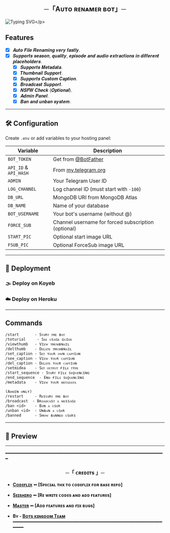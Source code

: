 <h2 align="center">
  ─「Aᴜᴛᴏ ʀᴇɴᴀᴍᴇʀ ʙᴏᴛ」─
</h2>


![Typing SVG](https://readme-typing-svg.herokuapp.com/?lines=Tʜɪs+ɪs+ᴀ+ᴀᴜᴛᴏ+ʀᴇɴᴀᴍᴇʀ+ʙᴏᴛ!+ᴡɪᴛʜ;ᴀᴅᴠᴀɴᴄᴇ+ғᴇᴀᴛᴜʀᴇs;ᴄʀᴇᴀᴛᴇᴅ+ʙʏ+Bᴏᴛs+ᴋɪɴɢᴅᴏᴍ+Tᴇᴀᴍ!)</p>
</p>

## Features

- [x] 𝑨𝒖𝒕𝒐 𝑭𝒊𝒍𝒆 𝑹𝒆𝒏𝒂𝒎𝒊𝒏𝒈 𝒗𝒆𝒓𝒚 𝒇𝒂𝒔𝒕𝒍𝒚.
- [x] 𝑺𝒖𝒑𝒑𝒐𝒓𝒕𝒔 𝒔𝒆𝒂𝒔𝒐𝒏, 𝒒𝒖𝒂𝒍𝒊𝒕𝒚, 𝒆𝒑𝒊𝒔𝒐𝒅𝒆 𝒂𝒏𝒅 𝒂𝒖𝒅𝒊𝒐 𝒆𝒙𝒕𝒓𝒂𝒄𝒕𝒊𝒐𝒏𝒔 𝒊𝒏 𝒅𝒊𝒇𝒇𝒆𝒓𝒆𝒏𝒕 𝒑𝒍𝒂𝒄𝒆𝒉𝒐𝒍𝒅𝒆𝒓𝒔.
  - [x] 𝑺𝒖𝒑𝒑𝒐𝒓𝒕𝒔 𝑴𝒆𝒕𝒂𝒅𝒂𝒕𝒂.
  - [x] 𝑻𝒉𝒖𝒎𝒃𝒏𝒂𝒊𝒍 𝑺𝒖𝒑𝒑𝒐𝒓𝒕.
  - [x] 𝑺𝒖𝒑𝒑𝒐𝒓𝒕𝒔 𝑪𝒖𝒔𝒕𝒐𝒎 𝑪𝒂𝒑𝒕𝒊𝒐𝒏.
  - [x] 𝑩𝒓𝒐𝒂𝒅𝒄𝒂𝒔𝒕 𝑺𝒖𝒑𝒑𝒐𝒓𝒕.
  - [x] 𝑵𝑺𝑭𝑾 𝑪𝒉𝒆𝒄𝒌 (𝑶𝒑𝒕𝒊𝒐𝒏𝒂𝒍).
  - [x] 𝑨𝒅𝒎𝒊𝒏 𝑷𝒂𝒏𝒆𝒍.
  - [x] 𝑩𝒂𝒏 𝒂𝒏𝒅 𝒖𝒏𝒃𝒂𝒏 𝒔𝒚𝒔𝒕𝒆𝒎.

---

## 🛠️ Configuration

Create `.env` or add variables to your hosting panel:

| Variable              | Description                                         |
| --------------------- | --------------------------------------------------- |
| `BOT_TOKEN`           | Get from [@BotFather](https://t.me/BotFather)       |
| `API_ID` & `API_HASH` | From [my.telegram.org](https://my.telegram.org)     |
| `ADMIN`               | Your Telegram User ID                               |
| `LOG_CHANNEL`         | Log channel ID (must start with `-100`)             |
| `DB_URL`              | MongoDB URI from MongoDB Atlas                      |
| `DB_NAME`             | Name of your database                               |
| `BOT_USERNAME`        | Your bot's username (without @)                     |
| `FORCE_SUB`           | Channel username for forced subscription (optional) |
| `START_PIC`           | Optional start image URL                            |
| `FSUB_PIC`            | Optional ForceSub image URL                         |

---

## 🚀 Deployment

### 🌫️ Deploy on Koyeb

### ☁️ Deploy on Heroku

---

## Commands

```
/start       - Sᴛᴀʀᴛ ᴛʜᴇ ʙᴏᴛ
/toturial     - Sᴇᴇ ᴜsᴀɢᴇ ɢᴜɪᴅᴇ
/viewthumb   - Vɪᴇᴡ ᴛʜᴜᴍʙɴᴀɪʟ
/delthumb    - Dᴇʟᴇᴛᴇ ᴛʜᴜᴍʙɴᴀɪʟ
/set_caption - Sᴇᴛ ʏᴏᴜʀ ᴏᴡɴ ᴄᴀᴘᴛɪᴏɴ
/see_caption - Vɪᴇᴡ ʏᴏᴜʀ ᴄᴀᴘᴛɪᴏɴ
/del_caption - Dᴇʟᴇᴛᴇ ʏᴏᴜʀ ᴄᴀᴘᴛɪᴏɴ
/setmidea    - Sᴇᴛ ᴏᴜᴛᴘᴜᴛ ғɪʟᴇ ᴛʏᴘᴇ
/start_sequence - Sᴛᴀʀᴛ ғɪʟᴇ sᴇǫᴜᴇɴᴄɪɴɢ
/end_sequence  - Eɴᴅ ғɪʟᴇ sᴇǫᴜᴇɴᴄɪɴɢ
/metadata    - Vɪᴇᴡ ʏᴏᴜʀ ᴍᴇᴛᴀᴅᴀᴛᴀ

(Aᴅᴍɪɴ ᴏɴʟʏ)
/restart     - Rᴇsᴛᴀʀᴛ ᴛʜᴇ ʙᴏᴛ
/broadcast  - Bʀᴏᴀᴅᴄᴀsᴛ ᴀ ᴍᴇssᴀɢᴇ
/ban <id>    - Bᴀɴ ᴀ ᴜsᴇʀ
/unban <id>  - Uɴʙᴀɴ ᴀ ᴜsᴇʀ
/banned      - Sʜᴏᴡ ʙᴀɴɴᴇᴅ ᴜsᴇʀs
```

---

## 📸 Preview

---

━━━━━━━━━━━━━━━━━━━━━━━━━━━━━━━━━━━━━━━━━━━━━━━━━━━━━━━━━━━━

<h3 align="center">
    ─「 ᴄʀᴇᴅɪᴛs 」─
</h3>

- <b>[Cᴏᴅᴇғʟɪx](https://t.me/CodeFlix_Bots) ➻ [Sᴘᴇᴄɪᴀʟ ᴛʜx ᴛᴏ ᴄᴏᴅᴇғʟɪx ғᴏʀ ʙᴀsᴇ ʀᴇᴘᴏ]</b>
- <b>[Sᴇɪsʜɪʀᴏ](https://github.com/•_•)  ➻  [Rᴇ ᴡʀɪᴛᴇ ᴄᴏᴅᴇs ᴀɴᴅ ᴀᴅᴅ ғᴇᴀᴛᴜʀᴇs] </b>
- <b>[Mᴀsᴛᴇʀ](https://github.com/•_•)  ➻  [Aᴅᴅ ғᴇᴀᴛᴜʀᴇs ᴀɴᴅ ғɪx ʙᴜɢs] </b>

 
- <b>Bʏ - [Bᴏᴛs ᴋɪɴɢᴅᴏᴍ Tᴇᴀᴍ](https://t.me/botskingdom) </b>
━━━━━━━━━━━━━━━━━━━━━━━━━━━━━━━━━━━━━━━━━━━━━━━━━━━━━━━━━━━━

